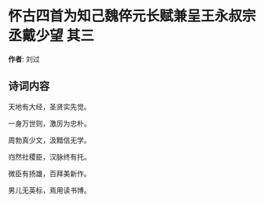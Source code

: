 # 怀古四首为知己魏倅元长赋兼呈王永叔宗丞戴少望  其三

**作者**: 刘过

## 诗词内容

天地有大经，圣贤实先觉。

一身万世则，激厉为忠朴。

周勃真少文，汲黯信无学。

岿然社稷臣，汉脉终有托。

微臣有扬雄，百拜美新作。

男儿无英标，焉用读书博。

